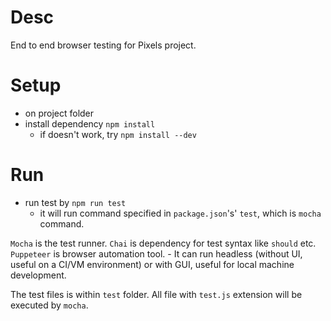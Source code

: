 # Desc
End to end browser testing for Pixels project.

# Setup
- on project folder
- install dependency `npm install`
	- if doesn't work, try `npm install --dev`

# Run
- run test by `npm run test`
	- it will run command specified in `package.json`'s' `test`, which is `mocha` command.


`Mocha` is the test runner.
`Chai` is dependency for test syntax like `should` etc.
`Puppeteer` is browser automation tool. 
	- It can run headless (without UI, useful on a CI/VM environment) or with GUI, useful for local machine development.

The test files is within `test` folder. All file with `test.js` extension will be executed by `mocha`.